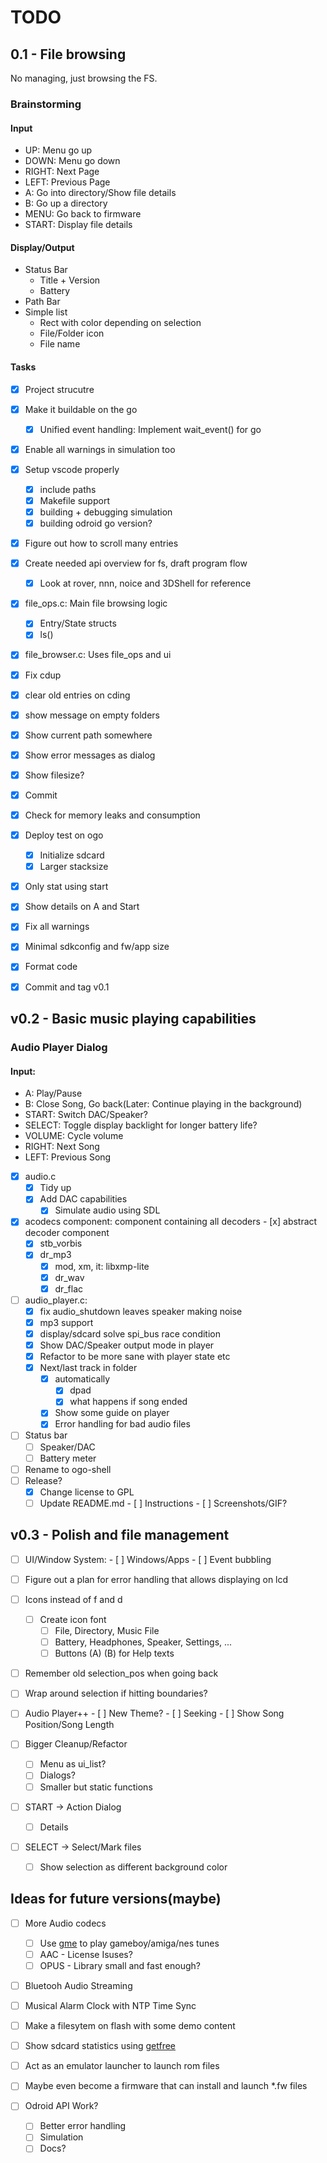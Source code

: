 TODO
====

0.1 - File browsing
-------------------

No managing, just browsing the FS.

### Brainstorming

#### Input

- UP: Menu go up
- DOWN: Menu go down
- RIGHT: Next Page
- LEFT: Previous Page
- A: Go into directory/Show file details
- B: Go up a directory
- MENU: Go back to firmware
- START: Display file details

#### Display/Output

- Status Bar
	- Title + Version
	- Battery
- Path Bar
- Simple list
	- Rect with color depending on selection
	- File/Folder icon
	- File name

#### Tasks

- [X] Project strucutre

- [X] Make it buildable on the go
	- [X] Unified event handling: Implement wait_event() for go

- [X] Enable all warnings in simulation too

- [x] Setup vscode properly
	- [x] include paths
	- [x] Makefile support
	- [x] building + debugging simulation
	- [x] building odroid go version?

- [x] Figure out how to scroll many entries

- [x] Create needed api overview for fs, draft program flow
	- [x] Look at rover, nnn, noice and 3DShell for reference

- [x] file_ops.c: Main file browsing logic
	- [x] Entry/State structs
	- [x] ls()

- [x] file_browser.c: Uses file_ops and ui

- [x] Fix cdup
- [x] clear old entries on cding
- [x] show message on empty folders
- [x] Show current path somewhere
- [x] Show error messages as dialog
- [x] Show filesize?

- [x] Commit
- [x] Check for memory leaks and consumption
- [x] Deploy test on ogo
	- [x] Initialize sdcard
	- [x] Larger stacksize

- [x] Only stat using start
- [x] Show details on A and Start
- [x] Fix all warnings
- [x] Minimal sdkconfig and fw/app size
- [x] Format code

- [x] Commit and tag v0.1

v0.2 - Basic music playing capabilities
---------------------------------------

### Audio Player Dialog

#### Input:

- A: Play/Pause
- B: Close Song, Go back(Later: Continue playing in the background)
- START: Switch DAC/Speaker?
- SELECT: Toggle display backlight for longer battery life?
- VOLUME: Cycle volume
- RIGHT: Next Song
- LEFT: Previous Song

- [x] audio.c
	- [x] Tidy up
	- [x] Add DAC capabilities
        - [x] Simulate audio using SDL

- [x] acodecs component: component containing all decoders
        - [x] abstract decoder component
	- [x] stb_vorbis
	- [x] dr_mp3
        - [x] mod, xm, it: libxmp-lite
        - [x] dr_wav
        - [x] dr_flac

- [ ] audio_player.c:
	- [x] fix audio_shutdown leaves speaker making noise
	- [x] mp3 support
	- [x] display/sdcard solve spi_bus race condition
	- [x] Show DAC/Speaker output mode in player
	- [x] Refactor to be more sane with player state etc
	- [x] Next/last track in folder
	    - [x] automatically
            - [x] dpad
            - [x] what happens if song ended
        - [x] Show some guide on player
        - [x] Error handling for bad audio files

- [ ] Status bar
    - [ ] Speaker/DAC
    - [ ] Battery meter

- [ ] Rename to ogo-shell
- [ ] Release?
    - [x] Change license to GPL
    - [ ] Update README.md
            - [ ] Instructions
            - [ ] Screenshots/GIF?

v0.3 - Polish and file management
---------------------------------

- [ ] UI/Window System:
        - [ ] Windows/Apps
        - [ ] Event bubbling
- [ ] Figure out a plan for error handling that allows displaying on lcd
- [ ] Icons instead of f and d
	- [ ] Create icon font
		- [ ] File, Directory, Music File
		- [ ] Battery, Headphones, Speaker, Settings, ...
		- [ ] Buttons (A) (B) for Help texts
- [ ] Remember old selection_pos when going back
- [ ] Wrap around selection if hitting boundaries?

- [ ] Audio Player++
        - [ ] New Theme?
        - [ ] Seeking
        - [ ] Show Song Position/Song Length

- [ ] Bigger Cleanup/Refactor
	- [ ] Menu as ui_list?
	- [ ] Dialogs?
	- [ ] Smaller but static functions

- [ ] START -> Action Dialog
	- [ ] Details
- [ ] SELECT -> Select/Mark files
	- [ ] Show selection as different background color

Ideas for future versions(maybe)
--------------------------------

- [ ] More Audio codecs
    - [ ] Use [gme](http://slack.net/~ant/libs/audio.html) to play gameboy/amiga/nes tunes
    - [ ] AAC - License Isuses?
    - [ ] OPUS - Library small and fast enough?

- [ ] Bluetooh Audio Streaming
- [ ] Musical Alarm Clock with NTP Time Sync
- [ ] Make a filesytem on flash with some demo content

- [ ] Show sdcard statistics using [getfree](http://elm-chan.org/fsw/ff/doc/getfree.html)
- [ ] Act as an emulator launcher to launch rom files
- [ ] Maybe even become a firmware that can install and launch *.fw files

- [ ] Odroid API Work?
	- [ ] Better error handling
	- [ ] Simulation
	- [ ] Docs?
